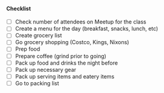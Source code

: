 #### Checklist

* [ ]  Check number of attendees on Meetup for the class
* [ ]  Create a menu for the day (breakfast, snacks, lunch, etc)
* [ ]  Create grocery list
* [ ]  Go grocery shopping (Costco, Kings, Nixons)
* [ ]  Prep food
* [ ]  Prepare coffee (grind prior to going)
* [ ]  Pack up food and drinks the night before
* [ ]  Pack up necessary gear
* [ ]  Pack up serving items and eatery items
* [ ]  Go to packing list
